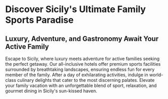 # Discover Sicily's Ultimate Family Sports Paradise

## Luxury, Adventure, and Gastronomy Await Your Active Family

Escape to Sicily, where luxury meets adventure for active families seeking the perfect getaway. Our all-inclusive hotels offer premium sports facilities surrounded by breathtaking landscapes, ensuring endless fun for every member of the family. After a day of exhilarating activities, indulge in world-class culinary delights that cater to the most discerning palates. Elevate your family vacation with an unforgettable blend of sport, relaxation, and gourmet dining in Sicily's sun-kissed haven.
